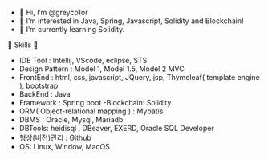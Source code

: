 - 👋 Hi, I’m @greyco1or
- 👀 I’m interested in Java, Spring, Javascript, Solidity and Blockchain!
- 🌱 I’m currently learning Solidity.

🙂 Skills 🙂
- IDE Tool : Intellij, VScode, eclipse, STS
- Design Pattern : Model 1, Model 1.5, Model 2 MVC
- FrontEnd : html, css, javascript, JQuery, jsp, Thymeleaf( template engine ), bootstrap
- BackEnd : Java
- Framework : Spring boot
-Blockchain: Solidity
- ORM( Object-relational mapping ) : Mybatis
- DBMS : Oracle, Mysql, Mariadb
- DBTools: heidisql , DBeaver, EXERD, Oracle SQL Developer
- 형상(버전)관리 : Github
- OS: Linux, Window, MacOS


<!---
greyco1or/greyco1or is a ✨ special ✨ repository because its `README.md` (this file) appears on your GitHub profile.
You can click the Preview link to take a look at your changes.
--->
